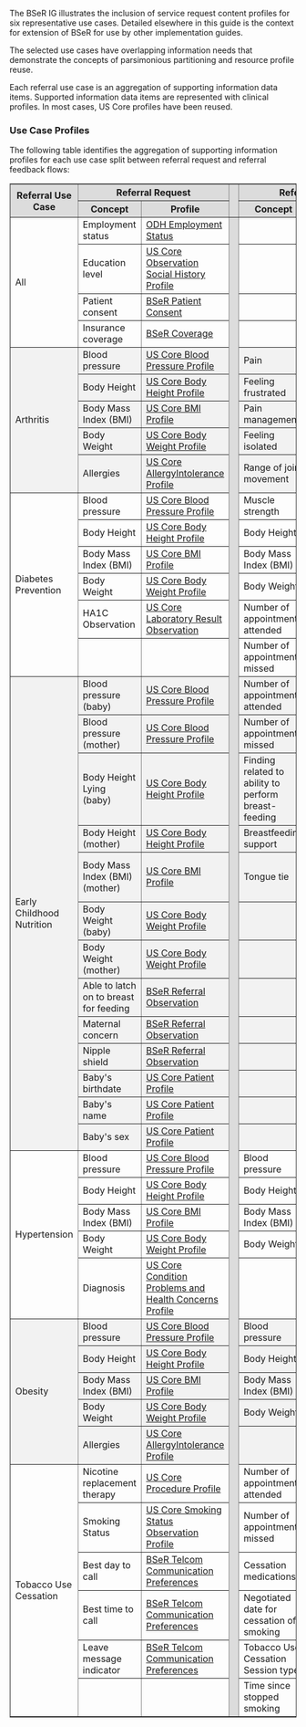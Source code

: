 The BSeR IG illustrates the inclusion of service request content profiles for six representative use cases. Detailed elsewhere in this guide is the context for extension of BSeR for use by other implementation guides.

The selected use cases have overlapping information needs that demonstrate the concepts of parsimonious partitioning and resource profile reuse.

Each referral use case is an aggregation of supporting information data items. Supported information data items are represented with clinical profiles. In most cases, US Core profiles have been reused.

### Use Case Profiles

The following table identifies the aggregation of supporting information profiles for each use case split between referral request and referral feedback flows:


<table style="width:100%" cellspacing="0" border="1">
    <thead border="1">
        <tr style="height: 20px">
            <th style="text-align: center; vertical-align: middle; background-color:#DCDCDC" rowspan="2">Referral Use Case</th>
            <th style="text-align: center; vertical-align: middle; background-color:#DCDCDC" colspan="2" align="center">Referral Request</th>
            <th rowspan="500" style="width:1; background-color:#DCDCDC" />
            <th style="text-align: center; vertical-align: middle; background-color:#DCDCDC" colspan="2" align="center">Referral Feedback</th>
        </tr>
        <tr style="height: 20px">
            <th style="text-align: center; vertical-align: middle; background-color:#DCDCDC">Concept</th>
            <th style="text-align: center; vertical-align: middle; background-color:#DCDCDC">Profile</th>
            <th style="text-align: center; vertical-align: middle; background-color:#DCDCDC">Concept</th>
            <th style="text-align: center; vertical-align: middle; background-color:#DCDCDC">Profile</th>
        </tr>
    </thead>
    <tbody border="1">
        <tr style="height: 20px">
            <td rowspan="4">All</td>
            <td>Employment status</td>
            <td>
                <a href="{{site.data.fhir.ver.hl7fhirusodh}}/StructureDefinition-odh-EmploymentStatus.html">ODH Employment Status</a>
            </td>
            <td rowspan="500" style="width:1; background-color:#DCDCDC" />
            <td/>
            <td />
            <td />
        </tr>
        <tr style="height: 20px">
            <td>Education level</td>
            <td>
                <a href="{{site.data.fhir.ver.hl7fhiruscore}}/StructureDefinition-us-core-observation-social-history.html">US Core Observation Social History Profile</a>
            </td>
            <td />
            <td />
        </tr>
        <tr style="height: 20px">
            <td>Patient consent</td>
            <td>
                <a href="StructureDefinition-BSeR-PatientConsent.html">BSeR Patient Consent</a>
            </td>
            <td />
            <td />
        </tr>
        <tr style="height: 20px">
            <td>Insurance coverage</td>
            <td>
                <a href="StructureDefinition-BSeR-Coverage.html">BSeR Coverage</a>
            </td>
            <td />
            <td />
        </tr>
        <tr style="height: 20px">
            <td rowspan="5" style="background-color:#F2F2F2">Arthritis</td>
            <td style="background-color:#F2F2F2">Blood pressure</td>
            <td style="background-color:#F2F2F2">
                <a href="{{site.data.fhir.ver.hl7fhiruscore}}/StructureDefinition-us-core-blood-pressure.html">US Core Blood Pressure Profile</a>
            </td>
            <td style="background-color:#F2F2F2">Pain</td>
            <td style="background-color:#F2F2F2">
                <a href="StructureDefinition-bser-referral-observation.html">BSeR Referral Observation</a>
            </td>
        </tr>
        <tr style="height: 20px">
            <td style="background-color:#F2F2F2">Body Height</td>
            <td style="background-color:#F2F2F2">
                <a href="{{site.data.fhir.ver.hl7fhiruscore}}/StructureDefinition-us-core-body-height.html">US Core Body Height Profile</a>
            </td>
            <td style="background-color:#F2F2F2">Feeling frustrated</td>
            <td style="background-color:#F2F2F2">
                <a href="StructureDefinition-bser-referral-observation.html">BSeR Referral Observation</a>
            </td>
        </tr>
        <tr style="height: 20px">
            <td style="background-color:#F2F2F2">Body Mass Index (BMI)</td>
            <td style="background-color:#F2F2F2">
                <a href="{{site.data.fhir.ver.hl7fhiruscore}}/StructureDefinition-us-core-bmi.html">US Core BMI Profile</a>
            </td>
            <td style="background-color:#F2F2F2">Pain management</td>
            <td style="background-color:#F2F2F2">
                <a href="StructureDefinition-bser-referral-observation.html">BSeR Referral Observation</a>
            </td>
        </tr>
        <tr style="height: 20px">
            <td style="background-color:#F2F2F2">Body Weight</td>
            <td style="background-color:#F2F2F2">
                <a href="{{site.data.fhir.ver.hl7fhiruscore}}/StructureDefinition-us-core-body-weight.html">US Core Body Weight Profile</a>
            </td>
            <td style="background-color:#F2F2F2">Feeling isolated</td>
            <td style="background-color:#F2F2F2">
                <a href="StructureDefinition-bser-referral-observation.html">BSeR Referral Observation</a>
            </td>
        </tr>
        <tr style="height: 20px">
            <td style="background-color:#F2F2F2">Allergies</td>
            <td style="background-color:#F2F2F2">
                <a href="{{site.data.fhir.ver.hl7fhiruscore}}/StructureDefinition-us-core-allergyintolerance.html">US Core AllergyIntolerance Profile</a>
            </td>
            <td style="background-color:#F2F2F2">Range of joint movement</td>
            <td style="background-color:#F2F2F2">
                <a href="StructureDefinition-bser-referral-observation.html">BSeR Referral Observation</a>
            </td>
        </tr>
        <tr style="height: 20px">
            <td rowspan="6">Diabetes Prevention</td>
            <td>Blood pressure</td>
            <td>
                <a href="{{site.data.fhir.ver.hl7fhiruscore}}/StructureDefinition-us-core-blood-pressure.html">US Core Blood Pressure Profile</a>
            </td>
            <td>Muscle strength</td>
            <td>
                <a href="StructureDefinition-bser-referral-observation.html">BSeR Referral Observation</a>
            </td>
        </tr>
        <tr style="height: 20px">
            <td>Body Height</td>
            <td>
                <a href="{{site.data.fhir.ver.hl7fhiruscore}}/StructureDefinition-us-core-body-height.html">US Core Body Height Profile</a>
            </td>
            <td>Body Height</td>
            <td>
                <a href="{{site.data.fhir.ver.hl7fhiruscore}}/StructureDefinition-us-core-body-height.html">US Core Body Height Profile</a>
            </td>
        </tr>
        <tr style="height: 20px">
            <td>Body Mass Index (BMI)</td>
            <td>
                <a href="{{site.data.fhir.ver.hl7fhiruscore}}/StructureDefinition-us-core-bmi.html">US Core BMI Profile</a>
            </td>
            <td>Body Mass Index (BMI)</td>
            <td>
                <a href="{{site.data.fhir.ver.hl7fhiruscore}}/StructureDefinition-us-core-bmi.html">US Core BMI Profile</a>
            </td>
        </tr>
        <tr style="height: 20px">
            <td>Body Weight</td>
            <td>
                <a href="{{site.data.fhir.ver.hl7fhiruscore}}/StructureDefinition-us-core-body-weight.html">US Core Body Weight Profile</a>
            </td>
            <td>Body Weight</td>
            <td>
                <a href="{{site.data.fhir.ver.hl7fhiruscore}}/StructureDefinition-us-core-body-weight.html">US Core Body Weight Profile</a>
            </td>
        </tr>
        <tr style="height: 20px">
            <td>HA1C Observation</td>
            <td>
                <a href="{{site.data.fhir.ver.hl7fhiruscore}}/StructureDefinition-us-core-observation-lab.html">US Core Laboratory Result Observation</a>
            </td>
            <td>Number of appointments attended</td>
            <td>
                <a href="{{site.data.fhir.ver.hl7fhiruscore}}/StructureDefinition-us-core-observation-social-history.html">US Core Observation Social History Profile</a>
            </td>
        </tr>
        <tr style="height: 20px">
            <td />
            <td />
            <td>Number of appointments missed</td>
            <td>
                <a href="{{site.data.fhir.ver.hl7fhiruscore}}/StructureDefinition-us-core-observation-social-history.html">US Core Observation Social History Profile</a>
            </td>
        </tr>
        <tr style="height: 20px">
            <td rowspan="13" style="background-color:#F2F2F2">Early Childhood Nutrition</td>
            <td style="background-color:#F2F2F2">Blood pressure (baby)</td>
            <td style="background-color:#F2F2F2">
                <a href="{{site.data.fhir.ver.hl7fhiruscore}}/StructureDefinition-us-core-blood-pressure.html">US Core Blood Pressure Profile</a>
            </td>
            <td style="background-color:#F2F2F2">Number of appointments attended</td>
            <td style="background-color:#F2F2F2">
                <a href="{{site.data.fhir.ver.hl7fhiruscore}}/StructureDefinition-us-core-observation-social-history.html">US Core Observation Social History Profile</a>
            </td>
        </tr>
        <tr style="height: 20px">
            <td style="background-color:#F2F2F2">Blood pressure (mother)</td>
            <td style="background-color:#F2F2F2">
                <a href="{{site.data.fhir.ver.hl7fhiruscore}}/StructureDefinition-us-core-blood-pressure.html">US Core Blood Pressure Profile</a>
            </td>
            <td style="background-color:#F2F2F2">Number of appointments missed</td>
            <td style="background-color:#F2F2F2">
                <a href="{{site.data.fhir.ver.hl7fhiruscore}}/StructureDefinition-us-core-observation-social-history.html">US Core Observation Social History Profile</a>
            </td>
        </tr>
        <tr style="height: 20px">
            <td style="background-color:#F2F2F2">Body Height Lying (baby)</td>
            <td style="background-color:#F2F2F2">
                <a href="{{site.data.fhir.ver.hl7fhiruscore}}/StructureDefinition-us-core-body-height.html">US Core Body Height Profile</a>
            </td>
            <td style="background-color:#F2F2F2">Finding related to ability to perform breast-feeding</td>
            <td style="background-color:#F2F2F2">
                <a href="StructureDefinition-bser-referral-observation.html">BSeR Referral Observation</a>
            </td>
        </tr>
        <tr style="height: 20px">
            <td style="background-color:#F2F2F2">Body Height (mother)</td>
            <td style="background-color:#F2F2F2">
                <a href="{{site.data.fhir.ver.hl7fhiruscore}}/StructureDefinition-us-core-body-height.html">US Core Body Height Profile</a>
            </td>
            <td style="background-color:#F2F2F2">Breastfeeding support</td>
            <td style="background-color:#F2F2F2">
                <a href="StructureDefinition-bser-referral-observation.html">BSeR Referral Observation</a>
            </td>
        </tr>
        <tr style="height: 20px">
            <td style="background-color:#F2F2F2">Body Mass Index (BMI) (mother)</td>
            <td style="background-color:#F2F2F2">
                <a href="{{site.data.fhir.ver.hl7fhiruscore}}/StructureDefinition-us-core-bmi.html">US Core BMI Profile</a>
            </td>
            <td style="background-color:#F2F2F2">Tongue tie</td>
            <td style="background-color:#F2F2F2">
                <a href="{{site.data.fhir.ver.hl7fhiruscore}}/StructureDefinition-us-core-condition-problems-health-concerns.html">US Core Condition Problems and Health Concerns Profile</a>
            </td>
        </tr>
        <tr style="height: 20px">
            <td style="background-color:#F2F2F2">Body Weight (baby)</td>
            <td style="background-color:#F2F2F2">
                <a href="{{site.data.fhir.ver.hl7fhiruscore}}/StructureDefinition-us-core-body-weight.html">US Core Body Weight Profile</a>
            </td>
            <td style="background-color:#F2F2F2" />
            <td style="background-color:#F2F2F2" />
        </tr>
        <tr style="height: 20px">
            <td style="background-color:#F2F2F2">Body Weight (mother)</td>
            <td style="background-color:#F2F2F2">
                <a href="{{site.data.fhir.ver.hl7fhiruscore}}/StructureDefinition-us-core-body-weight.html">US Core Body Weight Profile</a>
            </td>
            <td style="background-color:#F2F2F2" />
            <td style="background-color:#F2F2F2" />
        </tr>
        <tr style="height: 20px">
            <td style="background-color:#F2F2F2">Able to latch on to breast for feeding</td>
            <td style="background-color:#F2F2F2">
                <a href="StructureDefinition-bser-referral-observation.html">BSeR Referral Observation</a>
            </td>
            <td style="background-color:#F2F2F2" />
            <td style="background-color:#F2F2F2" />
        </tr>
        <tr style="height: 20px">
            <td style="background-color:#F2F2F2">Maternal concern</td>
            <td style="background-color:#F2F2F2">
                <a href="StructureDefinition-bser-referral-observation.html">BSeR Referral Observation</a>
            </td>
            <td style="background-color:#F2F2F2" />
            <td style="background-color:#F2F2F2" />
        </tr>
        <tr style="height: 20px">
            <td style="background-color:#F2F2F2">Nipple shield</td>
            <td style="background-color:#F2F2F2">
                <a href="StructureDefinition-bser-referral-observation.html">BSeR Referral Observation</a>
            </td>
            <td style="background-color:#F2F2F2" />
            <td style="background-color:#F2F2F2" />
        </tr>
        <tr style="height: 20px">
            <td style="background-color:#F2F2F2">Baby&#39;s birthdate</td>
            <td style="background-color:#F2F2F2">
                <a href="{{site.data.fhir.ver.hl7fhiruscore}}/StructureDefinition-us-core-patient.html">US Core Patient Profile</a>
            </td>
            <td style="background-color:#F2F2F2" />
            <td style="background-color:#F2F2F2" />
        </tr>
        <tr style="height: 20px">
            <td style="background-color:#F2F2F2">Baby&#39;s name</td>
            <td style="background-color:#F2F2F2">
                <a href="{{site.data.fhir.ver.hl7fhiruscore}}/StructureDefinition-us-core-patient.html">US Core Patient Profile</a>
            </td>
            <td style="background-color:#F2F2F2" />
            <td style="background-color:#F2F2F2" />
        </tr>
        <tr style="height: 20px">
            <td style="background-color:#F2F2F2">Baby&#39;s sex</td>
            <td style="background-color:#F2F2F2">
                <a href="{{site.data.fhir.ver.hl7fhiruscore}}/StructureDefinition-us-core-patient.html">US Core Patient Profile</a>
            </td>
            <td style="background-color:#F2F2F2" />
            <td style="background-color:#F2F2F2" />
        </tr>
        <tr style="height: 20px">
            <td rowspan="5">Hypertension</td>
            <td>Blood pressure</td>
            <td>
                <a href="{{site.data.fhir.ver.hl7fhiruscore}}/StructureDefinition-us-core-blood-pressure.html">US Core Blood Pressure Profile</a>
            </td>
            <td>Blood pressure</td>
            <td>
                <a href="{{site.data.fhir.ver.hl7fhiruscore}}/StructureDefinition-us-core-blood-pressure.html">US Core Blood Pressure Profile</a>
            </td>
        </tr>
        <tr style="height: 20px">
            <td>Body Height</td>
            <td>
                <a href="{{site.data.fhir.ver.hl7fhiruscore}}/StructureDefinition-us-core-body-height.html">US Core Body Height Profile</a>
            </td>
            <td>Body Height</td>
            <td>
                <a href="{{site.data.fhir.ver.hl7fhiruscore}}/StructureDefinition-us-core-body-height.html">US Core Body Height Profile</a>
            </td>
        </tr>
        <tr style="height: 20px">
            <td>Body Mass Index (BMI)</td>
            <td>
                <a href="{{site.data.fhir.ver.hl7fhiruscore}}/StructureDefinition-us-core-bmi.html">US Core BMI Profile</a>
            </td>
            <td>Body Mass Index (BMI)</td>
            <td>
                <a href="{{site.data.fhir.ver.hl7fhiruscore}}/StructureDefinition-us-core-bmi.html">US Core BMI Profile</a>
            </td>
        </tr>
        <tr style="height: 20px">
            <td>Body Weight</td>
            <td>
                <a href="{{site.data.fhir.ver.hl7fhiruscore}}/StructureDefinition-us-core-body-weight.html">US Core Body Weight Profile</a>
            </td>
            <td>Body Weight</td>
            <td>
                <a href="{{site.data.fhir.ver.hl7fhiruscore}}/StructureDefinition-us-core-body-weight.html">US Core Body Weight Profile</a>
            </td>
        </tr>
        <tr style="height: 20px">
            <td>Diagnosis</td>
            <td>
                <a href="{{site.data.fhir.ver.hl7fhiruscore}}/StructureDefinition-us-core-condition-problems-health-concerns.html">US Core Condition Problems and Health Concerns Profile</a>
            </td>
            <td />
            <td />
        </tr>
        <tr style="height: 20px">
            <td rowspan="5" style="background-color:#F2F2F2">Obesity</td>
            <td style="background-color:#F2F2F2">Blood pressure</td>
            <td style="background-color:#F2F2F2">
                <a href="{{site.data.fhir.ver.hl7fhiruscore}}/StructureDefinition-us-core-blood-pressure.html">US Core Blood Pressure Profile</a>
            </td>
            <td style="background-color:#F2F2F2">Blood pressure</td>
            <td style="background-color:#F2F2F2">
                <a href="{{site.data.fhir.ver.hl7fhiruscore}}/StructureDefinition-us-core-blood-pressure.html">US Core Blood Pressure Profile</a>
            </td>
        </tr>
        <tr style="height: 20px">
            <td style="background-color:#F2F2F2">Body Height</td>
            <td style="background-color:#F2F2F2">
                <a href="{{site.data.fhir.ver.hl7fhiruscore}}/StructureDefinition-us-core-body-height.html">US Core Body Height Profile</a>
            </td>
            <td style="background-color:#F2F2F2">Body Height</td>
            <td style="background-color:#F2F2F2">
                <a href="{{site.data.fhir.ver.hl7fhiruscore}}/StructureDefinition-us-core-body-height.html">US Core Body Height Profile</a>
            </td>
        </tr>
        <tr style="height: 20px">
            <td style="background-color:#F2F2F2">Body Mass Index (BMI)</td>
            <td style="background-color:#F2F2F2">
                <a href="{{site.data.fhir.ver.hl7fhiruscore}}/StructureDefinition-us-core-bmi.html">US Core BMI Profile</a>
            </td>
            <td style="background-color:#F2F2F2">Body Mass Index (BMI)</td>
            <td style="background-color:#F2F2F2">
                <a href="{{site.data.fhir.ver.hl7fhiruscore}}/StructureDefinition-us-core-bmi.html">US Core BMI Profile</a>
            </td>
        </tr>
        <tr style="height: 20px">
            <td style="background-color:#F2F2F2">Body Weight</td>
            <td style="background-color:#F2F2F2">
                <a href="{{site.data.fhir.ver.hl7fhiruscore}}/StructureDefinition-us-core-body-weight.html">US Core Body Weight Profile</a>
            </td>
            <td style="background-color:#F2F2F2">Body Weight</td>
            <td style="background-color:#F2F2F2">
                <a href="{{site.data.fhir.ver.hl7fhiruscore}}/StructureDefinition-us-core-body-weight.html">US Core Body Weight Profile</a>
            </td>
        </tr>
        <tr style="height: 20px">
            <td style="background-color:#F2F2F2">Allergies</td>
            <td style="background-color:#F2F2F2">
                <a href="{{site.data.fhir.ver.hl7fhiruscore}}/StructureDefinition-us-core-allergyintolerance.html">US Core AllergyIntolerance Profile</a>
            </td>
            <td style="background-color:#F2F2F2" />
            <td style="background-color:#F2F2F2" />
        </tr>
        <tr style="height: 20px">
            <td rowspan="6">Tobacco Use Cessation</td>
            <td>Nicotine replacement therapy</td>
            <td>
                <a href="{{site.data.fhir.ver.hl7fhiruscore}}/StructureDefinition-us-core-procedure.html">US Core Procedure Profile</a>
            </td>
            <td>Number of appointments attended</td>
            <td>
                <a href="{{site.data.fhir.ver.hl7fhiruscore}}/StructureDefinition-us-core-observation-social-history.html">US Core Observation Social History Profile</a>
            </td>
        </tr>
        <tr style="height: 20px">
            <td>Smoking Status</td>
            <td>
                <a href="{{site.data.fhir.ver.hl7fhiruscore}}/StructureDefinition-us-core-smokingstatus.html">US Core Smoking Status Observation Profile</a>
            </td>
            <td>Number of appointments missed</td>
            <td>
                <a href="{{site.data.fhir.ver.hl7fhiruscore}}/StructureDefinition-us-core-observation-social-history.html">US Core Observation Social History Profile</a>
            </td>
        </tr>
        <tr style="height: 20px">
            <td>Best day to call</td>
            <td>
                <a href="StructureDefinition-BSeR-TelcomCommunicationPreferences.html">BSeR Telcom Communication Preferences</a>
            </td>
            <td>Cessation medications</td>
            <td>
                <a href="{{site.data.fhir.ver.hl7fhiruscore}}/StructureDefinition-us-core-medicationrequest.html">US Core MedicationRequest Profile</a>
            </td>
        </tr>
        <tr style="height: 20px">
            <td>Best time to call</td>
            <td>
                <a href="StructureDefinition-BSeR-TelcomCommunicationPreferences.html">BSeR Telcom Communication Preferences</a>
            </td>
            <td>Negotiated date for cessation of smoking</td>
            <td>
                <a href="{{site.data.fhir.ver.hl7fhiruscore}}/StructureDefinition-us-core-observation-social-history.html">US Core Observation Social History Profile</a>
            </td>
        </tr>
        <tr style="height: 20px">
            <td>Leave message indicator</td>
            <td>
                <a href="StructureDefinition-BSeR-TelcomCommunicationPreferences.html">BSeR Telcom Communication Preferences</a>
            </td>
            <td>Tobacco Use Cessation Session type</td>
            <td>
                <a href="{{site.data.fhir.ver.hl7fhiruscore}}/StructureDefinition-us-core-observation-social-history.html">US Core Observation Social History Profile</a>
            </td>
        </tr>
        <tr style="height: 20px">
            <td />
            <td />
            <td>Time since stopped smoking</td>
            <td>
                <a href="{{site.data.fhir.ver.hl7fhiruscore}}/StructureDefinition-us-core-observation-social-history.html">US Core Observation Social History Profile</a>
            </td>
        </tr>
    </tbody>
</table>